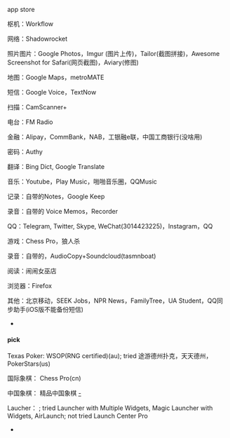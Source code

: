 
app store

枢机：Workflow

网络：Shadowrocket

照片图片：Google Photos，Imgur (图片上传)，Tailor(截图拼接)，Awesome Screenshot for Safari(网页截图)，Aviary(修图)

地图：Google Maps，metroMATE

短信：Google Voice，TextNow 

扫描：CamScanner+

电台：FM Radio

金融：Alipay，CommBank，NAB，工银融e联，中国工商银行(没啥用)

密码：Authy

翻译：Bing Dict, Google Translate

音乐：Youtube，Play Music，啪啪音乐圈，QQMusic

记录：自带的Notes，Google Keep

录音：自带的 Voice Memos，Recorder

QQ：Telegram, Twitter, Skype, WeChat(3014423225)，Instagram，QQ

游戏：Chess Pro，狼人杀

录音：自带的，AudioCopy+Soundcloud(tasmnboat)

阅读：闹闹女巫店

浏览器：Firefox

其他：北京移动，SEEK Jobs，NPR News，FamilyTree，UA Student，QQ同步助手(iOS版不能备份短信)


-

#### pick

Texas Poker:
WSOP(RNG certified)(au); tried 途游德州扑克，天天德州，PokerStars(us)

国际象棋：
Chess Pro(cn)

中国象棋：
精品中国象棋 [-](https://itunes.apple.com/cn/app/精品中国象棋/id979859989?mt=8)

Laucher：
; tried Launcher with Multiple Widgets, Magic Launcher with Widgets, AirLaunch; not tried Launch Center Pro

-
